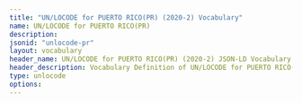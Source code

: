 ```yaml
---
title: "UN/LOCODE for PUERTO RICO(PR) (2020-2) Vocabulary"
name: UN/LOCODE for PUERTO RICO(PR) 
description: 
jsonid: "unlocode-pr"
layout: vocabulary
header_name: UN/LOCODE for PUERTO RICO(PR) (2020-2) JSON-LD Vocabulary
header_description: Vocabulary Definition of UN/LOCODE for PUERTO RICO(PR) (2020-2) semantics in HTML format. JSON-LD format is available at [unlocode-pr.jsonld](/vocabulary/unlocode-pr.jsonld)
type: unlocode
options:
---
```

